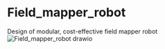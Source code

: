 # Field_mapper_robot
Design of modular, cost-effective field mapper robot
![Field_mapper_robot drawio](https://github.com/user-attachments/assets/38352768-0899-4472-8edb-4463edf41c30)

